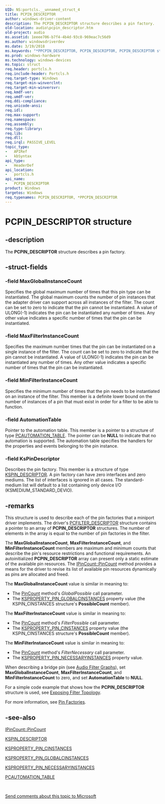 ```yaml
---
UID: NS:portcls.__unnamed_struct_4
title: PCPIN_DESCRIPTOR
author: windows-driver-content
description: The PCPIN_DESCRIPTOR structure describes a pin factory.
old-location: audio\pcpin_descriptor.htm
old-project: audio
ms.assetid: 1eeee706-b7f4-4b4d-93c8-969eac7c56d9
ms.author: windowsdriverdev
ms.date: 3/19/2018
ms.keywords: "*PPCPIN_DESCRIPTOR, PCPIN_DESCRIPTOR, PCPIN_DESCRIPTOR structure [Audio Devices], PPCPIN_DESCRIPTOR, PPCPIN_DESCRIPTOR structure pointer [Audio Devices], audio.pcpin_descriptor, audpc-struct_475141ba-bf2e-4425-92ac-02649248e19f.xml, portcls/PCPIN_DESCRIPTOR, portcls/PPCPIN_DESCRIPTOR"
ms.prod: windows-hardware
ms.technology: windows-devices
ms.topic: struct
req.header: portcls.h
req.include-header: Portcls.h
req.target-type: Windows
req.target-min-winverclnt: 
req.target-min-winversvr: 
req.kmdf-ver: 
req.umdf-ver: 
req.ddi-compliance: 
req.unicode-ansi: 
req.idl: 
req.max-support: 
req.namespace: 
req.assembly: 
req.type-library: 
req.lib: 
req.dll: 
req.irql: PASSIVE_LEVEL
topic_type:
-	APIRef
-	kbSyntax
api_type:
-	HeaderDef
api_location:
-	portcls.h
api_name:
-	PCPIN_DESCRIPTOR
product: Windows
targetos: Windows
req.typenames: PCPIN_DESCRIPTOR, *PPCPIN_DESCRIPTOR
---
```


# PCPIN_DESCRIPTOR structure


## -description


The <b>PCPIN_DESCRIPTOR</b> structure describes a pin factory.


## -struct-fields




### -field MaxGlobalInstanceCount

Specifies the global maximum number of times that this pin type can be instantiated. The global maximum counts the number of pin instances that the adapter driver can support across all instances of the filter. The count can be set to zero to indicate that the pin cannot be instantiated. A value of ULONG(-1) indicates the pin can be instantiated any number of times. Any other value indicates a specific number of times that the pin can be instantiated.


### -field MaxFilterInstanceCount

Specifies the maximum number times that the pin can be instantiated on a single instance of the filter. The count can be set to zero to indicate that the pin cannot be instantiated. A value of ULONG(-1) indicates the pin can be instantiated any number of times. Any other value indicates a specific number of times that the pin can be instantiated.


### -field MinFilterInstanceCount

Specifies the minimum number of times that the pin needs to be instantiated on an instance of the filter. This member is a definite lower bound on the number of instances of a pin that must exist in order for a filter to be able to function.


### -field AutomationTable

Pointer to the automation table. This member is a pointer to a structure of type <a href="https://msdn.microsoft.com/library/windows/hardware/ff537685">PCAUTOMATION_TABLE</a>. The pointer can be <b>NULL</b> to indicate that no automation is supported. The automation table specifies the handlers for the properties and events belonging to the pin instance.


### -field KsPinDescriptor

Describes the pin factory. This member is a structure of type <a href="https://msdn.microsoft.com/library/windows/hardware/ff563533">KSPIN_DESCRIPTOR</a>. A pin factory can have zero interfaces and zero mediums. The list of interfaces is ignored in all cases. The standard-medium list will default to a list containing only device I/O (KSMEDIUM_STANDARD_DEVIO).


## -remarks



This structure is used to describe each of the pin factories that a miniport driver implements. The driver's <a href="https://msdn.microsoft.com/library/windows/hardware/ff537694">PCFILTER_DESCRIPTOR</a> structure contains a pointer to an array of <b>PCPIN_DESCRIPTOR</b> structures. The number of elements in the array is equal to the number of pin factories in the filter.

The <b>MaxGlobalInstanceCount</b>, <b>MaxFilterInstanceCount</b>, and <b>MinFilterInstanceCount</b> members are maximum and minimum counts that describe the pin's resource restrictions and functional requirements. An autoinitialized <b>PCPIN_DESCRIPTOR</b> array can present only a static estimate of the available pin resources. The <a href="https://msdn.microsoft.com/library/windows/hardware/ff536834">IPinCount::PinCount</a> method provides a means for the driver to revise its list of available pin resources dynamically as pins are allocated and freed.

The <b>MaxGlobalInstanceCount</b> value is similar in meaning to:

<ul>
<li>
The <a href="https://msdn.microsoft.com/8b7a49cc-5061-475b-ac03-cbf43954c413">PinCount</a> method's <i>GlobalPossible</i> call parameter.

</li>
<li>
The <a href="https://msdn.microsoft.com/library/windows/hardware/ff565200">KSPROPERTY_PIN_GLOBALCINSTANCES</a> property value (the KSPIN_CINSTANCES structure's <b>PossibleCount</b> member).

</li>
</ul>
The <b>MaxFilterInstanceCount</b> value is similar in meaning to:

<ul>
<li>
The <a href="https://msdn.microsoft.com/8b7a49cc-5061-475b-ac03-cbf43954c413">PinCount</a> method's <i>FilterPossible</i> call parameter.

</li>
<li>
The <a href="https://msdn.microsoft.com/library/windows/hardware/ff565193">KSPROPERTY_PIN_CINSTANCES</a> property value (the KSPIN_CINSTANCES structure's <b>PossibleCount</b> member).

</li>
</ul>
The <b>MinFilterInstanceCount</b> value is similar in meaning to:

<ul>
<li>
The <a href="https://msdn.microsoft.com/8b7a49cc-5061-475b-ac03-cbf43954c413">PinCount</a> method's <i>FilterNecessary</i> call parameter.

</li>
<li>
The <a href="https://msdn.microsoft.com/library/windows/hardware/ff565204">KSPROPERTY_PIN_NECESSARYINSTANCES</a> property value.

</li>
</ul>
When describing a bridge pin (see <a href="https://msdn.microsoft.com/823de0d5-9368-4ae6-9f11-a8daa0640edd">Audio Filter Graphs</a>), set <b>MaxGlobalInstanceCount</b>, <b>MaxFilterInstanceCount</b>, and <b>MinFilterInstanceCount</b> to zero, and set <b>AutomationTable</b> to <b>NULL</b>.

For a simple code example that shows how the <b>PCPIN_DESCRIPTOR</b> structure is used, see <a href="https://msdn.microsoft.com/bf791f40-b2fb-48fe-8350-3b926db4ead7">Exposing Filter Topology</a>.

For more information, see <a href="https://msdn.microsoft.com/1399b8e1-bd73-4052-afa5-3e992be8789b">Pin Factories</a>.




## -see-also




<a href="https://msdn.microsoft.com/library/windows/hardware/ff536834">IPinCount::PinCount</a>



<a href="https://msdn.microsoft.com/library/windows/hardware/ff563533">KSPIN_DESCRIPTOR</a>



<a href="https://msdn.microsoft.com/library/windows/hardware/ff565193">KSPROPERTY_PIN_CINSTANCES</a>



<a href="https://msdn.microsoft.com/library/windows/hardware/ff565200">KSPROPERTY_PIN_GLOBALCINSTANCES</a>



<a href="https://msdn.microsoft.com/library/windows/hardware/ff565204">KSPROPERTY_PIN_NECESSARYINSTANCES</a>



<a href="https://msdn.microsoft.com/library/windows/hardware/ff537685">PCAUTOMATION_TABLE</a>
 

 

<a href="mailto:wsddocfb@microsoft.com?subject=Documentation%20feedback [audio\audio]:%20PCPIN_DESCRIPTOR structure%20 RELEASE:%20(3/19/2018)&amp;body=%0A%0APRIVACY STATEMENT%0A%0AWe use your feedback to improve the documentation. We don't use your email address for any other purpose, and we'll remove your email address from our system after the issue that you're reporting is fixed. While we're working to fix this issue, we might send you an email message to ask for more info. Later, we might also send you an email message to let you know that we've addressed your feedback.%0A%0AFor more info about Microsoft's privacy policy, see http://privacy.microsoft.com/en-us/default.aspx." title="Send comments about this topic to Microsoft">Send comments about this topic to Microsoft</a>

